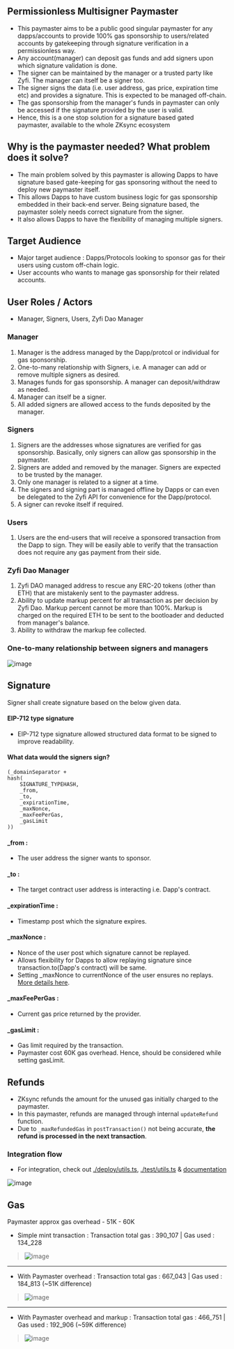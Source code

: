 
## Permissionless Multisigner Paymaster
- This paymaster aims to be a public good singular paymaster for any dapps/accounts to provide 100% gas sponsorship to users/related accounts by gatekeeping through signature verification in a permissionless way. 
- Any account(manager) can deposit gas funds and add signers upon which signature validation is done.
- The signer can be maintained by the manager or a trusted party like Zyfi. The manager can itself be a signer too.
- The signer signs the data (i.e. user address, gas price, expiration time etc) and provides a signature. This is expected to be managed off-chain. 
- The gas sponsorship from the manager's funds in paymaster can only be accessed if the signature provided by the user is valid. 
- Hence, this is a one stop solution for a signature based gated paymaster, available to the whole ZKsync ecosystem


## Why is the paymaster needed?  What problem does it solve? 
- The main problem solved by this paymaster is allowing Dapps to have signature based gate-keeping for gas sponsoring without the need to deploy new paymaster itself. 
- This allows Dapps to have custom business logic for gas sponsorship embedded in their back-end server. Being signature based, the paymaster solely needs correct signature from the signer.
- It also allows Dapps to have the flexibility of managing multiple signers.

## Target Audience 
- Major target audience : Dapps/Protocols looking to sponsor gas for their users using custom off-chain logic. 
- User accounts who wants to manage gas sponsorship for their related accounts. 

## User Roles / Actors
- Manager, Signers, Users, Zyfi Dao Manager

### Manager
1. Manager is the address managed by the Dapp/protcol or individual for gas sponsorship.
2. One-to-many relationship with Signers, i.e. A manager can add or remove multiple signers as desired. 
3. Manages funds for gas sponsorship. A manager can deposit/withdraw as needed. 
4. Manager can itself be a signer. 
5. All added signers are allowed access to the funds deposited by the manager. 

### Signers 
1. Signers are the addresses whose signatures are verified for gas sponsorship. Basically, only signers can allow gas sponsorship in the paymaster.
2. Signers are added and removed by the manager. Signers are expected to be trusted by the manager.
3. Only one manager is related to a signer at a time. 
4. The signers and signing part is managed offline by Dapps or can even be delegated to the Zyfi API for convenience for the Dapp/protocol.
5. A signer can revoke itself if required. 

### Users 
1. Users are the end-users that will receive a sponsored transaction from the Dapp to sign. They will be easily able to verify that the transaction does not require any gas payment from their side.

### Zyfi Dao Manager
1. Zyfi DAO managed address to rescue any ERC-20 tokens (other than ETH) that are mistakenly sent to the paymaster address.
2. Ability to update markup percent for all transaction as per decision by Zyfi Dao. Markup percent cannot be more than 100%. Markup is charged on the required ETH to be sent to the bootloader and deducted from manager's balance.
3. Ability to withdraw the markup fee collected. 

### One-to-many relationship between signers and managers
![image](./img/image.png)

## Signature 
Signer shall create signature based on the below given data.

#### EIP-712 type signature
- EIP-712 type signature allowed structured data format to be signed to improve readability.

#### What data would the signers sign? 
```
(_domainSeparator +
hash(
    SIGNATURE_TYPEHASH,
    _from,
    _to,
    _expirationTime,
    _maxNonce,
    _maxFeePerGas,
    _gasLimit
))
```
#### _from :
- The user address the signer wants to sponsor.

#### _to : 
- The target contract user address is interacting i.e. Dapp's contract.

#### _expirationTime :
- Timestamp post which the signature expires.

#### _maxNonce :
- Nonce of the user post which signature cannot be replayed.
- Allows flexibility for Dapps to allow replaying signature since transaction.to(Dapp's contract) will be same.
- Setting _maxNonce to currentNonce of the user ensures no replays. [More details here](https://docs.zyfi.org/).

#### _maxFeePerGas : 
- Current gas price returned by the provider.

#### _gasLimit :
- Gas limit required by the transaction.
- Paymaster cost 60K gas overhead. Hence, should be considered while setting gasLimit. 

## Refunds
- ZKsync refunds the amount for the unused gas initially charged to the paymaster.
- In this paymaster, refunds are managed through internal `updateRefund` function.
- Due to `_maxRefundedGas` in `postTransaction()` not being accurate, **the refund is processed in the next transaction**. 

### Integration flow
- For integration, check out [./deploy/utils.ts](./deploy/utils.ts), [./test/utils.ts](./test/utils.ts) & [documentation](https://docs.zyfi.org)

![image](./img/integration.jpg)

## Gas 

Paymaster approx gas overhead - 51K - 60K

- Simple mint transaction : Transaction total gas : 390_107 | Gas used : 134_228
> ![image](./img/gas-withoutPaymaster1.png)
---
- With Paymaster overhead : Transaction total gas : 667_043 | Gas used : 184_813 (~51K difference)
> ![image](./img/gas-paymaster-withoutMarkup.png)
---
- With Paymaster overhead and markup : Transaction total gas : 466_751 | Gas used : 192_906 (~59K difference)
> ![image](./img/gas-paymaster-withMarkup.png)